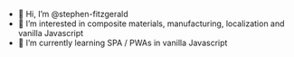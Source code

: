 - 👋 Hi, I’m @stephen-fitzgerald
- 👀 I’m interested in composite materials, manufacturing, localization and vanilla Javascript
- 🌱 I’m currently learning SPA / PWAs in vanilla Javascript

<!---
stephen-fitzgerald/stephen-fitzgerald is a ✨ special ✨ repository because its `README.md` (this file) appears on your GitHub profile.
You can click the Preview link to take a look at your changes.
--->
